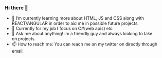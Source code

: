 ### Hi there 👋

- 🌱 I’m currently learning more about HTML, JS and CSS along with REACT/ANGULAR in order to aid me in possible future projects.
- 🚀 Currently for my job I focus on C#(web apis) etc
- 💬 Ask me about anything! im a friendly guy and always looking to take on projects. 
- 📫 How to reach me: You can reach me on my twitter on directly through email

